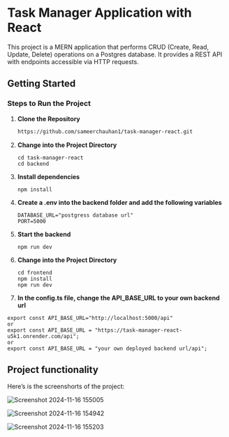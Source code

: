 # Task Manager Application with React

This project is a MERN application that performs CRUD (Create, Read, Update, Delete) operations on a Postgres database. It provides a REST API with endpoints accessible via HTTP requests.

## Getting Started

### Steps to Run the Project

1. **Clone the Repository**
   ```bash
   https://github.com/sameerchauhan1/task-manager-react.git
   ```
2. **Change into the Project Directory**
   ```shell
   cd task-manager-react
   cd backend
   ```
3. **Install dependencies**
   ```shell
   npm install
   ```
4. **Create a .env into the backend folder and add the following variables**
   ```shell
   DATABASE_URL="postgress database url"
   PORT=5000
   ```
5. **Start the backend**
   ```shell
   npm run dev
   ```
6. **Change into the Project Directory**
   ```shell
   cd frontend
   npm install
   npm run dev
   ```
7. **In the config.ts file, change the API_BASE_URL to your own backend url**
  ```shell
  export const API_BASE_URL="http://localhost:5000/api"
  or
  export const API_BASE_URL = "https://task-manager-react-u5k1.onrender.com/api";
  or
  export const API_BASE_URL = "your own deployed backend url/api";
  ```


## Project functionality

Here’s is the screenshorts of the project:

![Screenshot 2024-11-16 155005](https://github.com/user-attachments/assets/c330be3c-2ec7-4d3f-aa45-c3f2eae643cc)

![Screenshot 2024-11-16 154942](https://github.com/user-attachments/assets/508273bc-adad-479a-923a-ea696c4fd105)

![Screenshot 2024-11-16 155203](https://github.com/user-attachments/assets/21380d11-c072-4f93-af77-dec8ecffb3c2)



